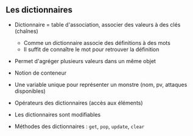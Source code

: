 ## Les dictionnaires

* Dictionnaire = table d'association, associer des valeurs à des clés (chaînes)
    * Comme un dictionnaire associe des définitions à des mots
    * Il suffit de connaître le mot pour retrouver la définition
* Permet d'agréger plusieurs valeurs dans un même objet
* Notion de conteneur
* Une variable unique pour représenter un monstre (nom, pv, attaques disponibles)

* Opérateurs des dictionnaires (accès aux éléments)
* Les dictionnaires sont modifiables
* Méthodes des dictionnaires : `get`, `pop`, `update`, `clear`

